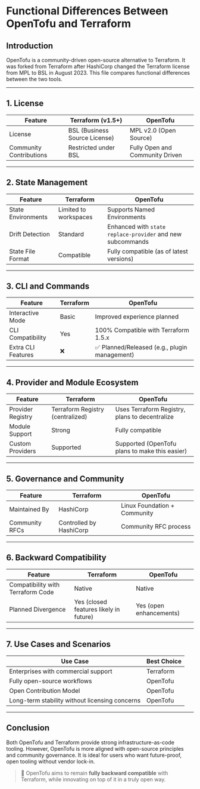 
# Functional Differences Between OpenTofu and Terraform

## Introduction
OpenTofu is a community-driven open-source alternative to Terraform. It was forked from Terraform after HashiCorp changed the Terraform license from MPL to BSL in August 2023. This file compares functional differences between the two tools.

---

## 1. **License**
| Feature         | Terraform (v1.5+)     | OpenTofu             |
|-----------------|-----------------------|-----------------------|
| License         | BSL (Business Source License) | MPL v2.0 (Open Source) |
| Community Contributions | Restricted under BSL | Fully Open and Community Driven |

---

## 2. **State Management**
| Feature         | Terraform         | OpenTofu             |
|-----------------|------------------|-----------------------|
| State Environments | Limited to workspaces | Supports Named Environments |
| Drift Detection | Standard          | Enhanced with `state replace-provider` and new subcommands |
| State File Format | Compatible        | Fully compatible (as of latest versions) |

---

## 3. **CLI and Commands**
| Feature         | Terraform         | OpenTofu             |
|-----------------|------------------|-----------------------|
| Interactive Mode | Basic            | Improved experience planned |
| CLI Compatibility | Yes              | 100% Compatible with Terraform 1.5.x |
| Extra CLI Features | ❌              | ✅ Planned/Released (e.g., plugin management) |

---

## 4. **Provider and Module Ecosystem**
| Feature         | Terraform         | OpenTofu             |
|-----------------|------------------|-----------------------|
| Provider Registry | Terraform Registry (centralized) | Uses Terraform Registry, plans to decentralize |
| Module Support   | Strong           | Fully compatible |
| Custom Providers | Supported        | Supported (OpenTofu plans to make this easier) |

---

## 5. **Governance and Community**
| Feature         | Terraform         | OpenTofu             |
|-----------------|------------------|-----------------------|
| Maintained By   | HashiCorp         | Linux Foundation + Community |
| Community RFCs  | Controlled by HashiCorp | Community RFC process |

---

## 6. **Backward Compatibility**
| Feature         | Terraform         | OpenTofu             |
|-----------------|------------------|-----------------------|
| Compatibility with Terraform Code | Native               | Native |
| Planned Divergence | Yes (closed features likely in future) | Yes (open enhancements) |

---

## 7. **Use Cases and Scenarios**
| Use Case                    | Best Choice        |
|-----------------------------|--------------------|
| Enterprises with commercial support | Terraform |
| Fully open-source workflows | OpenTofu |
| Open Contribution Model     | OpenTofu |
| Long-term stability without licensing concerns | OpenTofu |

---

## Conclusion

Both OpenTofu and Terraform provide strong infrastructure-as-code tooling. However, OpenTofu is more aligned with open-source principles and community governance. It is ideal for users who want future-proof, open tooling without vendor lock-in.

> 🔁 OpenTofu aims to remain **fully backward compatible** with Terraform, while innovating on top of it in a truly open way.
